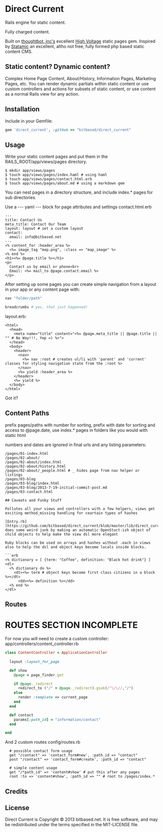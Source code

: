 # Direct Current

Rails engine for static content.

Fully charged content.

Built on [thoughtbot, inc's](http://thoughtbot.com/community) excellent [High Voltage](https://github.com/thoughtbot/high_voltage) static pages gem. Inspired by [Statamic](http://statamic.com/) an excellent, altho not free, fully formed php based static content CMS.

## Static content? Dynamic content?

Complex Home Page Content, About/History, Information Pages, Marketing Pages, etc. You can render dynamic partials within static content or use custom controllers and actions for subsets of static content, or use content as a normal Rails view for any action.

## Installation

Include in your Gemfile:

```ruby
gem 'direct_current', :github => "bitbased/direct_current"
```

## Usage

Write your static content pages and put them in the RAILS_ROOT/app/views/pages directory.

    $ mkdir app/views/pages
    $ touch app/views/pages/index.haml # using haml
    $ touch app/views/pages/contact.html.erb
    $ touch app/views/pages/about.md # using a markdown gem

You can nest pages in a directory structure, and include index.* pages for sub directories.

Use a --- yaml --- block for page attributes and settings
contact.html.erb
```erb
---
title: Contact Us
meta_title: Contact Our Team
layout: layout # set a custom layout
contact:
  email: info@bitbased.net
---
<% content_for :header_area %>
  <%= image_tag "map.png", :class => "map_image" %>
<% end %>
<h1><%= @page.title %></h1>
<p>
  Contact us by email or phone<br>
  Email: <%= mail_to @page.contact.email %>
</p>
```
After setting up some pages you can create simple navigation from a layout in your app or any content page with:

```ruby
nav "folder/path"
```

```ruby
breadcrumbs # yes, that just happened!
```

layout.erb:
```erb
<html>
  <head>
    <meta name="title" content="<%= @page.meta_title || @page.title || "" # No Way!!!, Yep =) %>">
  </head>
  <body>
    <header>
      <nav>
        <%= nav :root # creates ul/li with 'parent' and 'current' classes for styling navigation state from the :root %>
      </nav>
      <%= yield :header_area %>
    </header>
    <%= yield %>
  </body>
</html>
```

Got it?

## Content Paths
prefix pages/paths with number for sorting, prefix with date for sorting and access to @page.date, use index.* pages in folders like you would with static html

numbers and dates are ignored in final urls and any listing parameters:
```
/pages/01-index.html
/pages/02-about/
/pages/02-about/index.html
/pages/02-about/history.html
/pages/02-about/_people.html # _ hides page from nav helper or listings
/pages/03-blog
/pages/03-blog/index.html
/pages/03-blog/2013-7-19-initial-commit-post.md
/pages/03-contact.html

## Caveats and Funky Stuff

Pollutes all your views and controllers with a few helpers, views get exciting method_missing handling for ceartain types of hashes

[Entry.rb](https://github.com/bitbased/direct_current/blob/master/lib/direct_current/entry.rb) does some weird junk by making an automatic OpenStuct-ish object of child objects to help make the view dsl more elegant

Ruby blocks can be used on arrays and hashes without .each in views also to help the dsl and object keys become locals inside blocks.

```erb
<% dictionary = [ {term: "Coffee", definition: "Black hot drink"} ]
<dl>
  <% dictionary do %>
    <dt><%= term # object keys become first class citizens in a block %></dt>
      <dd><%= definition %></dd>
  <% end %>
</dl>
```

## Routes

# ROUTES SECTION INCOMPLETE

For now you will need to create a custom controller:
app/controllers/content_controller.rb
```ruby
class ContentController < ApplicationController
  
  layout :layout_for_page

  def show
    @page = page_finder.get

    if @page._redirect
      redirect_to ("/" + @page._redirect).gsub(/^\/\//,"/")
    else
      render :template => current_page
    end
  end

  def contact
    params[:path_id] = "information/contact"
  end

end
```

And 2 custom routes
config/routes.rb
```
  # possible contact form usage
  get "/contact" => 'contact_form#new', :path_id => "contact"
  post "/contact" => 'contact_form#create', :path_id => "contact"

  # simple content usage
  get "/*path_id" => 'content#show' # put this after any pages
  root :to => 'content#show', :path_id => "" # root to /pages/index.*
```

## Credits

## License

Direct Current is Copyright © 2013 bitbased.net. It is free software, and may be redistributed under the terms specified in the MIT-LICENSE file.